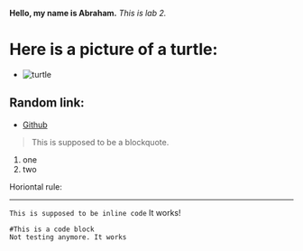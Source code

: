**Hello, my name is Abraham.**
*This is lab 2.*

# Here is a picture of a turtle:
- ![turtle](https://s28164.pcdn.co/files/sea-turtle-iStock_000011381141Large-e1547156592926-1280x720.jpg)

## Random link:
- [Github](https://github.com/)

> This is supposed to be a blockquote.

1. one
2. two


Horiontal rule:

---

`This is supposed to be inline code` It works!

```
#This is a code block
Not testing anymore. It works
```

